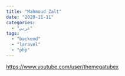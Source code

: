 ```yaml
---
title: "Mahmoud Zalt"
date: "2020-11-11"
categories:
  - "عربي"
tags:
  - "backend"
  - "laravel"
  - "php"
---
```


https://www.youtube.com/user/themegatubex
